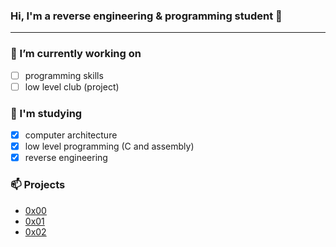 ### Hi, I'm a reverse engineering & programming student 👋

-----------------

### 🔭 I’m currently working on
- [ ] programming skills
- [ ] low level club (project)

### 🧠 I'm studying

- [x] computer architecture
- [x] low level programming (C and assembly)
- [x] reverse engineering

### 📫 Projects 
- [0x00](https://h4cknlearn.github.io/portfolio/)
- [0x01](https://hacknlearn.notion.site/Como-estudar-aprender-engenharia-reversa-6882dff5ab1945de934cf751277f3c98)
- [0x02](https://github.com/lowlevelclub)

